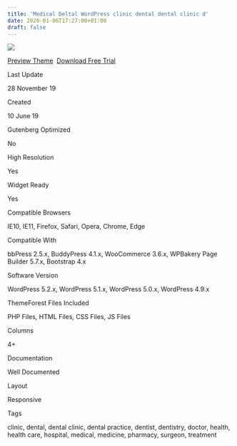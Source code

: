 ```yaml
---
title: 'Medical Deltal WordPress clinic dental dental clinic d'
date: 2020-01-06T17:27:00+01:00
draft: false
---
```


[![](https://1.bp.blogspot.com/-M-q2Zqu8dGc/XhNf0U6UzFI/AAAAAAAAFtk/0T6t4gUt5VAc4O9pfmgQZVfkjO0flBNbgCLcBGAsYHQ/s400/medical-deltal-wordpress-download.jpg)](https://1.bp.blogspot.com/-M-q2Zqu8dGc/XhNf0U6UzFI/AAAAAAAAFtk/0T6t4gUt5VAc4O9pfmgQZVfkjO0flBNbgCLcBGAsYHQ/s1600/medical-deltal-wordpress-download.jpg)

[Preview Theme](https://fxtheme.com/item/dentro-dental-practice-wordpress-theme/23888990?s_do=preview "live Preview Medical Deltal       WordPress")  [Download Free Trial](https://fxtheme.com/item/dentro-dental-practice-wordpress-theme/23888990?s_do=theme10499.zip "Downnload Free Trial Medical Deltal       WordPress")

Last Update

28 November 19

Created

10 June 19

Gutenberg Optimized

No

High Resolution

Yes

Widget Ready

Yes

Compatible Browsers

IE10, IE11, Firefox, Safari, Opera, Chrome, Edge

Compatible With

bbPress 2.5.x, BuddyPress 4.1.x, WooCommerce 3.6.x, WPBakery Page Builder 5.7.x, Bootstrap 4.x

Software Version

WordPress 5.2.x, WordPress 5.1.x, WordPress 5.0.x, WordPress 4.9.x

ThemeForest Files Included

PHP Files, HTML Files, CSS Files, JS Files

Columns

4+

Documentation

Well Documented

Layout

Responsive

Tags

clinic, dental, dental clinic, dental practice, dentist, dentistry, doctor, health, health care, hospital, medical, medicine, pharmacy, surgeon, treatment